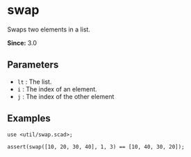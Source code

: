 # swap

Swaps two elements in a list.

**Since:** 3.0

## Parameters

- `lt` : The list.
- `i` : The index of an element.
- `j` : The index of the other element

## Examples

    use <util/swap.scad>;
    
    assert(swap([10, 20, 30, 40], 1, 3) == [10, 40, 30, 20]);